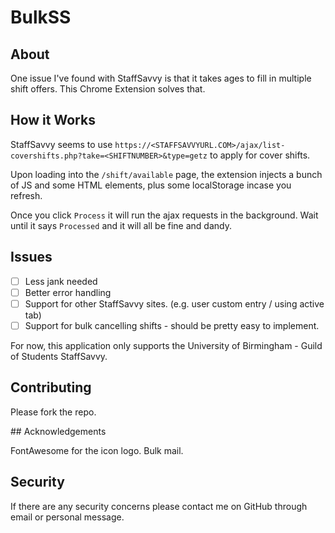 # BulkSS

## About

One issue I've found with StaffSavvy is that it takes ages to fill in multiple shift offers. This Chrome Extension solves that.

## How it Works

StaffSavvy seems to use ```https://<STAFFSAVVYURL.COM>/ajax/list-covershifts.php?take=<SHIFTNUMBER>&type=getz``` to apply for cover shifts.

Upon loading into the ```/shift/available``` page, the extension injects a bunch of JS and some HTML elements, plus some localStorage incase you refresh.

Once you click ```Process``` it will run the ajax requests in the background. Wait until it says ```Processed``` and it will all be fine and dandy.

## Issues

- [ ] Less jank needed
- [ ] Better error handling
- [ ] Support for other StaffSavvy sites. (e.g. user custom entry / using active tab)
- [ ] Support for bulk cancelling shifts - should be pretty easy to implement.

For now, this application only supports the University of Birmingham - Guild of Students StaffSavvy.

## Contributing

Please fork the repo.

## Acknowledgements

FontAwesome for the icon logo. Bulk mail.

## Security

If there are any security concerns please contact me on GitHub through email or personal message.
